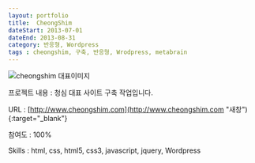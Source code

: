 ```yaml
---
layout: portfolio
title:  CheongShim
dateStart: 2013-07-01
dateEnd: 2013-08-31
category: 반응형, Wordpress
tags : cheongshim, 구축, 반응형, Wrodpress, metabrain
---
```


![cheongshim 대표이미지](/jkw/portfolio/images/cheongshim/img01.jpg)


프로젝트 내용
: 청심 대표 사이트 구축 작업입니다.

URL
: [http://www.cheongshim.com](http://www.cheongshim.com "새창"){:target="_blank"}

참여도
: 100%

Skills
: html, css, html5, css3, javascript, jquery, Wordpress

